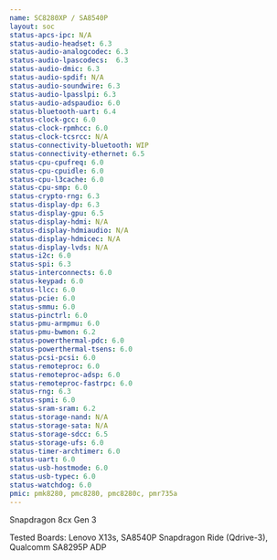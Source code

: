 ```yaml
---
name: SC8280XP / SA8540P
layout: soc
status-apcs-ipc: N/A
status-audio-headset: 6.3
status-audio-analogcodec: 6.3
status-audio-lpascodecs:  6.3
status-audio-dmic: 6.3
status-audio-spdif: N/A
status-audio-soundwire: 6.3
status-audio-lpasslpi: 6.3
status-audio-adspaudio: 6.0
status-bluetooth-uart: 6.4
status-clock-gcc: 6.0
status-clock-rpmhcc: 6.0
status-clock-tcsrcc: N/A
status-connectivity-bluetooth: WIP
status-connectivity-ethernet: 6.5
status-cpu-cpufreq: 6.0
status-cpu-cpuidle: 6.0
status-cpu-l3cache: 6.0
status-cpu-smp: 6.0
status-crypto-rng: 6.3
status-display-dp: 6.3
status-display-gpu: 6.5
status-display-hdmi: N/A
status-display-hdmiaudio: N/A
status-display-hdmicec: N/A
status-display-lvds: N/A
status-i2c: 6.0
status-spi: 6.3
status-interconnects: 6.0
status-keypad: 6.0
status-llcc: 6.0
status-pcie: 6.0
status-smmu: 6.0
status-pinctrl: 6.0
status-pmu-armpmu: 6.0
status-pmu-bwmon: 6.2
status-powerthermal-pdc: 6.0
status-powerthermal-tsens: 6.0
status-pcsi-pcsi: 6.0
status-remoteproc: 6.0
status-remoteproc-adsp: 6.0
status-remoteproc-fastrpc: 6.0
status-rng: 6.3
status-spmi: 6.0
status-sram-sram: 6.2
status-storage-nand: N/A
status-storage-sata: N/A
status-storage-sdcc: 6.5
status-storage-ufs: 6.0
status-timer-archtimer: 6.0
status-uart: 6.0
status-usb-hostmode: 6.0
status-usb-typec: 6.0
status-watchdog: 6.0
pmic: pmk8280, pmc8280, pmc8280c, pmr735a
---
```

Snapdragon 8cx Gen 3

Tested Boards: Lenovo X13s, SA8540P Snapdragon Ride (Qdrive-3), Qualcomm SA8295P ADP
